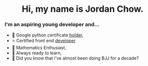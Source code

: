 <div align="center">

# Hi, my name is Jordan Chow. 

</div>

### I'm an aspiring young developer and...
- :page_facing_up: Google python certificate [holder](https://www.coursera.org/account/accomplishments/verify/GM3GSBJG82YB),
- :star: Certified front end [developer](https://www.codecademy.com/profiles/JordanChow/certificates/2682884a0719474f96407efe432fdd87)
- :pencil: Mathematics Enthusiast,
- :muscle: Always ready to learn,
- :kimono: Did you know that i've almost been doing BJJ for a decade?